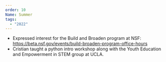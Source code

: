 ```yaml
---
order: 10
Name: Summer
tags:
  - "2022"
---
```


- Expressed interest for the Build and Broaden program at NSF: https://beta.nsf.gov/events/build-broaden-program-office-hours
- Cristian taught a python intro workshop along with the Youth Education and Empowerment in STEM group at UCLA.
